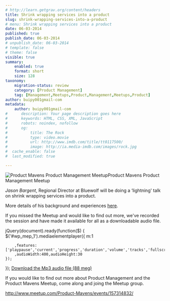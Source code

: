 ```yaml
---
# http://learn.getgrav.org/content/headers
title: Shrink wrapping services into a product
slug: shrink-wrapping-services-into-a-product
# menu: Shrink wrapping services into a product
date: 06-03-2014
published: true
publish_date: 06-03-2014
# unpublish_date: 06-03-2014
# template: false
# theme: false
visible: true
summary:
    enabled: true
    format: short
    size: 128
taxonomy:
    migration-status: review
    category: [Product Management]
    tag: [Management,Meetups,Product,Management,Meetups,Product]
author: buipy001gmail-com
metadata:
    author: buipy001gmail-com
#      description: Your page description goes here
#      keywords: HTML, CSS, XML, JavaScript
#      robots: noindex, nofollow
#      og:
#          title: The Rock
#          type: video.movie
#          url: http://www.imdb.com/title/tt0117500/
#          image: http://ia.media-imdb.com/images/rock.jpg
#  cache_enable: false
#  last_modified: true

---
```


![Product Mavens Product Management Meetup](/images/2014/03/Bh8trQ3CQAAesoe.jpg-large.jpg)Product Mavens Product Management Meetup



*Jason Bargent*, Regional Director at Bluewolf will be doing a ‘lightning' talk on shrink wrapping services into a product.

More details of his background and experiences [here](http://au.linkedin.com/in/jasonbargent).

If you missed the Meetup and would like to find out more, we've recorded the session and have made it available for all as a downloadable audio file.

   
jQuery(document).ready(function($) {
	$('#wp_mep_1').mediaelementplayer({
		m:1
		
		,features: ['playpause','current','progress','duration','volume','tracks','fullscreen']
		,audioWidth:400,audioHeight:30
	});
});
[Download the Mp3 audio file (88 meg)](http://cdn.pbwebdev.com.au/podcasts/product-mavens-2014-04.mp3 "Download the Product Mavens audio session")

If you would like to find out more about Product Management and the Product Mavens Meetup, come along and joing the Meetup group.

http://www.meetup.com/Product-Mavens/events/157314832/
